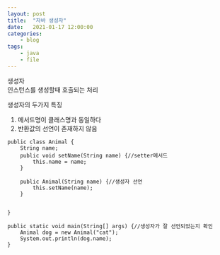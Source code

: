 ```yaml
---
layout: post
title:	"자바 생성자"
date:	2021-01-17 12:00:00
categories:
    - blog
tags:
    - java
    - file
---
```

생성자   
인스턴스를 생성할때 호출되는 처리   

생성자의 두가지 특징   
1. 메서드명이 클래스명과 동일하다
2. 반환값의 선언이 존재하지 않음     

```
public class Animal {
    String name;
    public void setName(String name) {//setter메서드
        this.name = name;
    }

    public Animal(String name) {//생성자 선언
        this.setName(name);
    } 

    
}
```

```
public static void main(String[] args) {//생성자가 잘 선언되었는지 확인
    Animal dog = new Animal("cat"); 
    System.out.println(dog.name);
}
```
